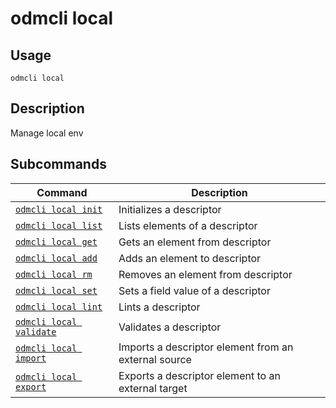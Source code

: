 # odmcli local

## Usage

`odmcli local`

## Description

Manage local env

## Subcommands

Command|Description
-------|----------
[`odmcli local init`](cmd-local-init.md)|Initializes a descriptor
[`odmcli local list`](cmd-local-list.md)|Lists elements of a descriptor
[`odmcli local get`](cmd-local-get.md)|Gets an element from descriptor
[`odmcli local add`](cmd-local-add.md)|Adds an element to descriptor
[`odmcli local rm`](cmd-local-rm.md)|Removes an element from descriptor
[`odmcli local set`](cmd-local-set.md)|Sets a field value of a descriptor
[`odmcli local lint`](cmd-local-lint.md)|Lints a descriptor
[`odmcli local validate`](cmd-local-validate.md)|Validates a descriptor
[`odmcli local import`](cmd-local-import.md)|Imports a descriptor element from an external source
[`odmcli local export`](cmd-local-export.md)|Exports a descriptor element to an external target

